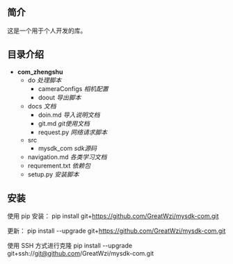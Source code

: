 ## 简介
这是一个用于个人开发的库。

## 目录介绍
- **com_zhengshu**
  - do  *处理脚本*
    - cameraConfigs *相机配置*
    - doout *导出脚本*
  - docs *文档*
    - doin.md *导入说明文档*
    - git.md *git使用文档*
    - request.py *网络请求脚本*
  - src
    - mysdk_com *sdk源码*
  - navigation.md *各类学习文档*
  - requrement.txt *依赖包*
  - setup.py *安装脚本*

## 安装
使用 pip 安装：
pip install git+https://github.com/GreatWzi/mysdk-com.git

更新：
pip install --upgrade git+https://github.com/GreatWzi/mysdk-com.git

使用 SSH 方式进行克隆
pip install --upgrade git+ssh://git@github.com/GreatWzi/mysdk-com.git